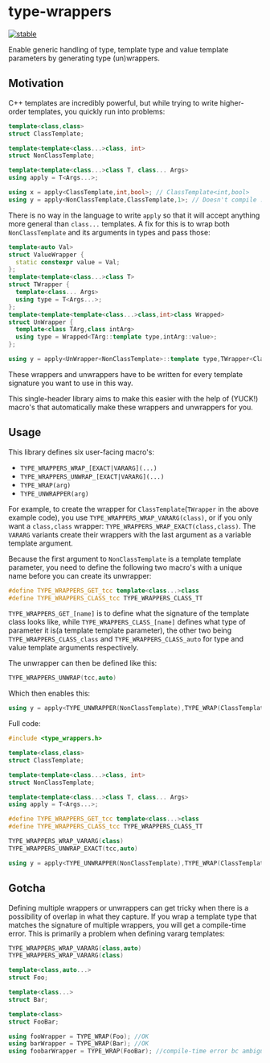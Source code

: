 # type-wrappers

[![stable](http://badges.github.io/stability-badges/dist/stable.svg)](http://github.com/badges/stability-badges)

Enable generic handling of type, template type and value template parameters by generating type (un)wrappers.

## Motivation

C++ templates are incredibly powerful, but while trying to write higher-order templates, you quickly run into problems:

```c++
template<class,class>
struct ClassTemplate;

template<template<class...>class, int>
struct NonClassTemplate;

template<template<class...>class T, class... Args>
using apply = T<Args...>;

using x = apply<ClassTemplate,int,bool>; // ClassTemplate<int,bool>
using y = apply<NonClassTemplate,ClassTemplate,1>; // Doesn't compile :(
```

There is no way in the language to write `apply` so that it will accept anything more general than `class...` templates.
A fix for this is to wrap both `NonClassTemplate` and its arguments in types and pass those:
```c++
template<auto Val>
struct ValueWrapper {
  static constexpr value = Val;
};
template<template<class...>class T>
struct TWrapper {
  template<class... Args>
  using type = T<Args...>;
};
template<template<template<class...>class,int>class Wrapped>
struct UnWrapper {
  template<class TArg,class intArg>
  using type = Wrapped<TArg::template type,intArg::value>;
};

using y = apply<UnWrapper<NonClassTemplate>::template type,TWrapper<ClassTemplate>,ValueWrapper<1>>; // yay! :)
```

These wrappers and unwrappers have to be written for every template signature you want to use in this way.

This single-header library aims to make this easier with the help of (YUCK!) macro's that automatically make these wrappers and unwrappers for you.

## Usage

This library defines six user-facing macro's:
 - `TYPE_WRAPPERS_WRAP_[EXACT|VARARG](...)`
 - `TYPE_WRAPPERS_UNWRAP_[EXACT|VARARG](...)`
 - `TYPE_WRAP(arg)`
 - `TYPE_UNWRAPPER(arg)`

For example, to create the wrapper for `ClassTemplate`(`TWrapper` in the above example code), you use `TYPE_WRAPPERS_WRAP_VARARG(class)`, or if you only want a `class,class` wrapper: `TYPE_WRAPPERS_WRAP_EXACT(class,class)`.
The `VARARG` variants create their wrappers with the last argument as a variable template argument.

Because the first argument to `NonClassTemplate` is a template template parameter, you need to define the following two macro's with a unique name before you can create its unwrapper:
```c++
#define TYPE_WRAPPERS_GET_tcc template<class...>class
#define TYPE_WRAPPERS_CLASS_tcc TYPE_WRAPPERS_CLASS_TT
```

`TYPE_WRAPPERS_GET_[name]` is to define what the signature of the template class looks like, while `TYPE_WRAPPERS_CLASS_[name]` defines what type of parameter it is(a template template parameter), the other two being `TYPE_WRAPPERS_CLASS_class` and `TYPE_WRAPPERS_CLASS_auto` for type and value template arguments respectively.

The unwrapper can then be defined like this:
```c++
TYPE_WRAPPERS_UNWRAP(tcc,auto)
```

Which then enables this:
```c++
using y = apply<TYPE_UNWRAPPER(NonClassTemplate),TYPE_WRAP(ClassTemplate),TYPE_WRAP(1)>;
```

Full code:
```c++
#include <type_wrappers.h>

template<class,class>
struct ClassTemplate;

template<template<class...>class, int>
struct NonClassTemplate;

template<template<class...>class T, class... Args>
using apply = T<Args...>;

#define TYPE_WRAPPERS_GET_tcc template<class...>class
#define TYPE_WRAPPERS_CLASS_tcc TYPE_WRAPPERS_CLASS_TT

TYPE_WRAPPERS_WRAP_VARARG(class)
TYPE_WRAPPERS_UNWRAP_EXACT(tcc,auto)

using y = apply<TYPE_UNWRAPPER(NonClassTemplate),TYPE_WRAP(ClassTemplate),TYPE_WRAP(1)>;
```

## Gotcha

Defining multiple wrappers or unwrappers can get tricky when there is a possibility of overlap in what they capture. If you wrap a template type that matches the signature of multiple wrappers, you will get a compile-time error. This is primarily a problem when defining vararg templates:
```c++
TYPE_WRAPPERS_WRAP_VARARG(class,auto)
TYPE_WRAPPERS_WRAP_VARARG(class)

template<class,auto...>
struct Foo;

template<class...>
struct Bar;

template<class>
struct FooBar;

using fooWrapper = TYPE_WRAP(Foo); //OK
using barWrapper = TYPE_WRAP(Bar); //OK
using foobarWrapper = TYPE_WRAP(FooBar); //compile-time error bc ambiguous overload
```
